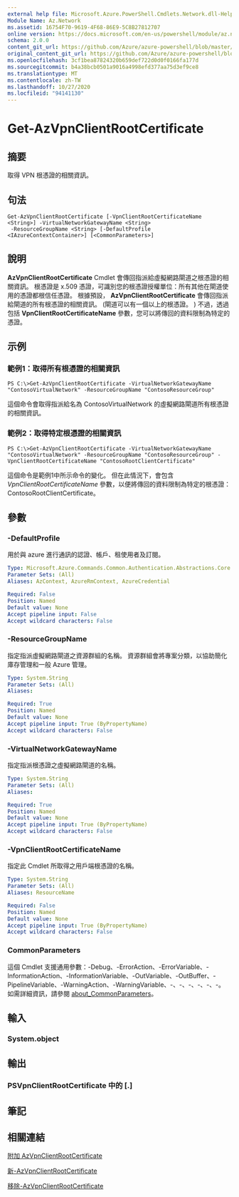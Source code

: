 ```yaml
---
external help file: Microsoft.Azure.PowerShell.Cmdlets.Network.dll-Help.xml
Module Name: Az.Network
ms.assetid: 16754F70-9619-4F68-86E9-5C8B27812707
online version: https://docs.microsoft.com/en-us/powershell/module/az.network/get-azvpnclientrootcertificate
schema: 2.0.0
content_git_url: https://github.com/Azure/azure-powershell/blob/master/src/Network/Network/help/Get-AzVpnClientRootCertificate.md
original_content_git_url: https://github.com/Azure/azure-powershell/blob/master/src/Network/Network/help/Get-AzVpnClientRootCertificate.md
ms.openlocfilehash: 3cf1bea87824320b659def722d0d0f0166fa177d
ms.sourcegitcommit: b4a38bcb0501a9016a4998efd377aa75d3ef9ce8
ms.translationtype: MT
ms.contentlocale: zh-TW
ms.lasthandoff: 10/27/2020
ms.locfileid: "94141130"
---
```

# Get-AzVpnClientRootCertificate

## 摘要
取得 VPN 根憑證的相關資訊。

## 句法

```
Get-AzVpnClientRootCertificate [-VpnClientRootCertificateName <String>] -VirtualNetworkGatewayName <String>
 -ResourceGroupName <String> [-DefaultProfile <IAzureContextContainer>] [<CommonParameters>]
```

## 說明
**AzVpnClientRootCertificate** Cmdlet 會傳回指派給虛擬網路閘道之根憑證的相關資訊。
根憑證是 x.509 憑證，可識別您的根憑證授權單位：所有其他在閘道使用的憑證都根信任憑證。
根據預設， **AzVpnClientRootCertificate** 會傳回指派給閘道的所有根憑證的相關資訊。
 (閘道可以有一個以上的根憑證。 ) 不過，透過包括 **VpnClientRootCertificateName** 參數，您可以將傳回的資料限制為特定的憑證。

## 示例

### 範例1：取得所有根憑證的相關資訊
```
PS C:\>Get-AzVpnClientRootCertificate -VirtualNetworkGatewayName "ContosoVirtualNetwork" -ResourceGroupName "ContosoResourceGroup"
```

這個命令會取得指派給名為 ContosoVirtualNetwork 的虛擬網路閘道所有根憑證的相關資訊。

### 範例2：取得特定根憑證的相關資訊
```
PS C:\>Get-AzVpnClientRootCertificate -VirtualNetworkGatewayName "ContosoVirtualNetwork" -ResourceGroupName "ContosoResourceGroup" -VpnClientRootCertificateName "ContosoRootClientCertificate"
```

這個命令是範例1中所示命令的變化。
但在此情況下，會包含 *VpnClientRootCertificateName* 參數，以便將傳回的資料限制為特定的根憑證： ContosoRootClientCertificate。

## 參數

### -DefaultProfile
用於與 azure 進行通訊的認證、帳戶、租使用者及訂閱。

```yaml
Type: Microsoft.Azure.Commands.Common.Authentication.Abstractions.Core.IAzureContextContainer
Parameter Sets: (All)
Aliases: AzContext, AzureRmContext, AzureCredential

Required: False
Position: Named
Default value: None
Accept pipeline input: False
Accept wildcard characters: False
```

### -ResourceGroupName
指定指派虛擬網路閘道之資源群組的名稱。
資源群組會將專案分類，以協助簡化庫存管理和一般 Azure 管理。

```yaml
Type: System.String
Parameter Sets: (All)
Aliases:

Required: True
Position: Named
Default value: None
Accept pipeline input: True (ByPropertyName)
Accept wildcard characters: False
```

### -VirtualNetworkGatewayName
指定指派根憑證之虛擬網路閘道的名稱。

```yaml
Type: System.String
Parameter Sets: (All)
Aliases:

Required: True
Position: Named
Default value: None
Accept pipeline input: True (ByPropertyName)
Accept wildcard characters: False
```

### -VpnClientRootCertificateName
指定此 Cmdlet 所取得之用戶端根憑證的名稱。

```yaml
Type: System.String
Parameter Sets: (All)
Aliases: ResourceName

Required: False
Position: Named
Default value: None
Accept pipeline input: True (ByPropertyName)
Accept wildcard characters: False
```

### CommonParameters
這個 Cmdlet 支援通用參數：-Debug、-ErrorAction、-ErrorVariable、-InformationAction、-InformationVariable、-OutVariable、-OutBuffer、-PipelineVariable、-WarningAction、-WarningVariable、-、-、-、-、-、-。 如需詳細資訊，請參閱 [about_CommonParameters](http://go.microsoft.com/fwlink/?LinkID=113216)。

## 輸入

### System.object

## 輸出

### PSVpnClientRootCertificate 中的 [.]

## 筆記

## 相關連結

[附加 AzVpnClientRootCertificate](./Add-AzVpnClientRootCertificate.md)

[新-AzVpnClientRootCertificate](./New-AzVpnClientRootCertificate.md)

[移除-AzVpnClientRootCertificate](./Remove-AzVpnClientRootCertificate.md)


